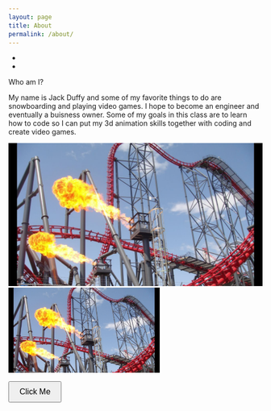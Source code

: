 ```yaml
---
layout: page
title: About  
permalink: /about/
---
```

-
-


Who am I?

My name is Jack Duffy and some of my favorite things to do are snowboarding and playing video games. I hope to become an engineer and eventually a buisness owner. Some of my goals in this class are to learn how to code so I can put my 3d animation skills together with coding and create video games.


![alt text](../images/x2.jpeg) 
<img src="../images/x2.jpeg" alt="Alt Text" width="300">


<a href="https://example.com" target="_blank" style="text-decoration: none;">
    <button style="padding: 10px 20px; font-size: 16px; cursor: pointer;">Click Me</button>
</a>

